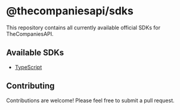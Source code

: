 # @thecompaniesapi/sdks

This repository contains all currently available official SDKs for TheCompaniesAPI.

## Available SDKs

- [TypeScript](./sdks/typescript)

## Contributing

Contributions are welcome! Please feel free to submit a pull request.
